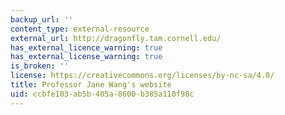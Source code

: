 ```yaml
---
backup_url: ''
content_type: external-resource
external_url: http://dragonfly.tam.cornell.edu/
has_external_licence_warning: true
has_external_license_warning: true
is_broken: ''
license: https://creativecommons.org/licenses/by-nc-sa/4.0/
title: Professor Jane Wang's website
uid: ccbfe103-ab5b-405a-8600-b385a110f98c
---
```

